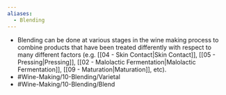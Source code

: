 ```yaml
---
aliases:
  - Blending
---
```

- Blending can be done at various stages in the wine making process to combine products that have been treated differently with respect to many different factors (e.g. [[04 - Skin Contact|Skin Contact]], [[05 - Pressing|Pressing]], [[02 - Malolactic Fermentation|Malolactic Fermentation]], [[09 - Maturation|Maturation]], etc).
- #Wine-Making/10-Blending/Varietal
- #Wine-Making/10-Blending/Blend